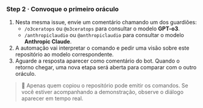 ### Step 2 · Convoque o primeiro oráculo

1. Nesta mesma issue, envie um comentário chamando um dos guardiões:
   - `/o3ceratops` ou `@o3ceratops` para consultar o modelo **GPT-o3**.
   - `/anthropiclaudio` ou `@anthropiclaudio` para consultar o modelo **Anthropic Claude**.
2. A automação vai interpretar o comando e pedir uma visão sobre este repositório ao modelo correspondente.
3. Aguarde a resposta aparecer como comentário do bot. Quando o retorno chegar, uma nova etapa será aberta para comparar com o outro oráculo.

> 📌 Apenas quem copiou o repositório pode emitir os comandos. Se você estiver acompanhando a demonstração, observe o diálogo aparecer em tempo real.
